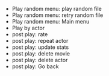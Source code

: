 - Play random menu: play random file
- Play random menu: retry random file
- Play random menu: Main menu
- Play by actor
- post play: rate
- post play: repeat actor
- post play: update stats
- post play: delete movie
- post play: delete actor
- post play: Go back